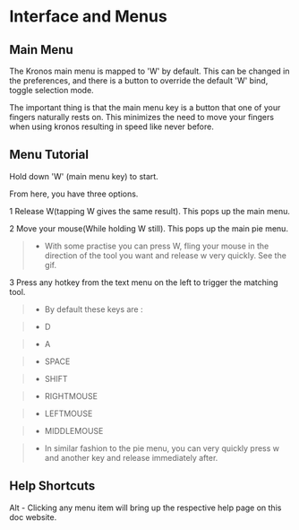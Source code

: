 # Interface and Menus



## Main Menu

The Kronos main menu is mapped to 'W' by default. 
This can be changed in the preferences, and there is a button to override the default 'W' bind, toggle selection mode.

The important thing is that the main menu key is a button that one of your fingers naturally rests on. This minimizes the need to move your fingers when using kronos
resulting in speed like never before.

## Menu Tutorial


Hold down 'W' (main menu key) to start.

From here, you have three options.



1 Release W(tapping W gives the same result). This pops up the main menu.

2 Move your mouse(While holding W still). This pops up the main pie menu.

>- With some practise you can press W, fling your mouse in the direction of the tool you want and release w very quickly. See the gif.


3 Press any hotkey from the text menu on the left to trigger the matching tool.

>- By default these keys are :

>-    D

>-    A 

>-    SPACE

>-    SHIFT

>-    RIGHTMOUSE

>-    LEFTMOUSE

>-    MIDDLEMOUSE

>- In similar fashion to the pie menu, you can very quickly press w and another key and release immediately after.


## Help Shortcuts

Alt - Clicking any menu item will bring up the respective help page on this doc website.
